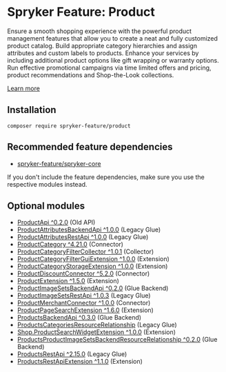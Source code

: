 # Spryker Feature: Product

Ensure a smooth shopping experience with the powerful product management features that allow you to create a neat and fully customized product catalog. Build appropriate category hierarchies and assign attributes and custom labels to products. Enhance your services by including additional product options like gift wrapping or warranty options. Run effective promotional campaigns via time limited offers and pricing, product recommendations and Shop-the-Look collections.

[Learn more](https://docs.spryker.com/docs/scos/user/back-office-user-guides/202001.0/catalog/products/products.html)

## Installation

```
composer require spryker-feature/product
```

## Recommended feature dependencies
- [spryker-feature/spryker-core](https://github.com/spryker-feature/spryker-core)

If you don't include the feature dependencies, make sure you use the respective modules instead.

## Optional modules
- [ProductApi ^0.2.0](https://github.com/spryker/product-api) (Old API)
- [ProductAttributesBackendApi ^1.0.0](https://github.com/spryker/product-attributes-backend-api) (Legacy Glue)
- [ProductAttributesRestApi ^1.0.0](https://github.com/spryker/product-attributes-rest-api) (Legacy Glue)
- [ProductCategory ^4.21.0](https://github.com/spryker/product-category) (Connector)
- [ProductCategoryFilterCollector ^1.0.1](https://github.com/spryker/product-category-filter-collector) (Collector)
- [ProductCategoryFilterGuiExtension ^1.0.0](https://github.com/spryker/product-category-filter-gui-extension) (Extension)
- [ProductCategoryStorageExtension ^1.0.0](https://github.com/spryker/product-category-storage-extension) (Extension)
- [ProductDiscountConnector ^5.2.0](https://github.com/spryker/product-discount-connector) (Connector)
- [ProductExtension ^1.5.0](https://github.com/spryker/product-extension) (Extension)
- [ProductImageSetsBackendApi ^0.2.0](https://github.com/spryker/product-image-sets-backend-api) (Glue Backend)
- [ProductImageSetsRestApi ^1.0.3](https://github.com/spryker/product-image-sets-rest-api) (Legacy Glue)
- [ProductMerchantConnector ^1.0.0](https://github.com/spryker/product-merchant-connector) (Connector)
- [ProductPageSearchExtension ^1.6.0](https://github.com/spryker/product-page-search-extension) (Extension)
- [ProductsBackendApi ^0.3.0](https://github.com/spryker/products-backend-api) (Glue Backend)
- [ProductsCategoriesResourceRelationship](https://github.com/spryker/products-categories-resource-relationship) (Legacy Glue)
- [Shop.ProductSearchWidgetExtension ^1.0.0](https://github.com/spryker-shop/product-search-widget-extension) (Extension)
- [ProductsProductImageSetsBackendResourceRelationship ^0.2.0](https://github.com/spryker/products-product-image-sets-backend-resource-relationship) (Glue Backend)
- [ProductsRestApi ^2.15.0](https://github.com/spryker/products-rest-api) (Legacy Glue)
- [ProductsRestApiExtension ^1.1.0](https://github.com/spryker/products-rest-api-extension) (Extension)

